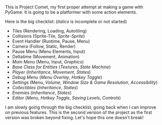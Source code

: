 This is Project Comet, my first proper attempt at making a game with PyGame.
It is going to be a platformer with some action elements.

Here is the big checklist: (*italics* is incomplete or not started)
- Tiles (Rendering, Loading, Autotiling)
- Collisions (Sprite-Tile, *Sprite-Sprite*)
- Event Handler (Runtime, Pause, Menu)
- Camera (Follow, Static, Render)
- Pause Menu (Menu Elements, Input)
- Deltatime (Movement, Animation)
- *Main Menu* (Menu, Input, *Graphics*)
- *Base Class for Entities* (*Textures*, *State Machine*)
- *Player* (*Inheritance*, *Movement*, *States*)
- *Debug Menu* (*Menu Overlay*, *Hotkey Toggle*)
- *Settings* (Menu, *Volume*, *Window Size & Game Resolution*, *Accessibility*)
- *Collectibles* (*Inheritance*, *States*)
- *Enemies* (*Inheritance*, *States*)
- *Editor* (*Menu*, *Hotkey Toggle*, *Saving Levels*, *Controls*)

I am slowly going through the big checklist, going back when I can improve on previous features.
This is the second version of the project as the first version was broken beyond fixing.
Let's hope this one doesn't break!
